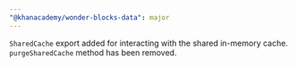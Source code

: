 ```yaml
---
"@khanacademy/wonder-blocks-data": major
---
```


`SharedCache` export added for interacting with the shared in-memory cache. `purgeSharedCache` method has been removed.
